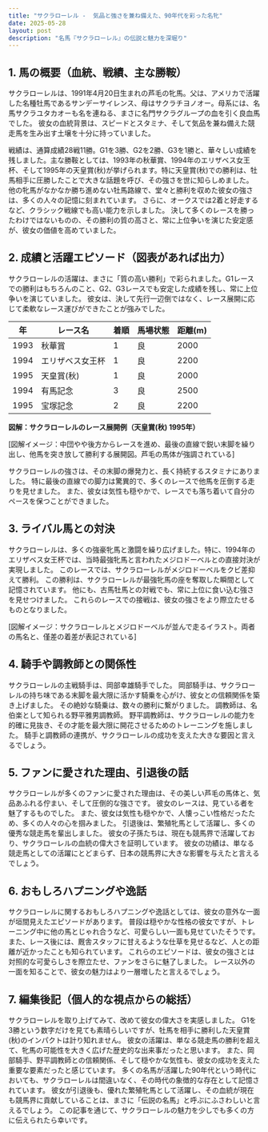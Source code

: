 ```yaml
---
title: "サクラローレル -  気品と強さを兼ね備えた、90年代を彩った名牝"
date: 2025-05-28
layout: post
description: "名馬『サクラローレル』の伝説と魅力を深堀り"
---
```


## 1. 馬の概要（血統、戦績、主な勝鞍）

サクラローレルは、1991年4月20日生まれの芦毛の牝馬。父は、アメリカで活躍した名種牡馬であるサンデーサイレンス、母はサクラチヨノオー。母系には、名馬サクラユタカオーも名を連ねる、まさに名門サクラグループの血を引く良血馬でした。  彼女の血統背景は、スピードとスタミナ、そして気品を兼ね備えた競走馬を生み出す土壌を十分に持っていました。

戦績は、通算成績28戦11勝。G1を3勝、G2を2勝、G3を1勝と、華々しい成績を残しました。主な勝鞍としては、1993年の秋華賞、1994年のエリザベス女王杯、そして1995年の天皇賞(秋)が挙げられます。特に天皇賞(秋)での勝利は、牡馬相手に圧勝したことで大きな話題を呼び、その強さを世に知らしめました。  他の牝馬がなかなか勝ち進めない牡馬路線で、堂々と勝利を収めた彼女の強さは、多くの人々の記憶に刻まれています。  さらに、オークスでは2着と好走するなど、クラシック戦線でも高い能力を示しました。  決して多くのレースを勝ったわけではないものの、その勝利の質の高さと、常に上位争いを演じた安定感が、彼女の価値を高めていました。


## 2. 成績と活躍エピソード（図表があれば出力）

サクラローレルの活躍は、まさに「質の高い勝利」で彩られました。G1レースでの勝利はもちろんのこと、G2、G3レースでも安定した成績を残し、常に上位争いを演じていました。  彼女は、決して先行一辺倒ではなく、レース展開に応じて柔軟なレース運びができたことが強みでした。

| 年 | レース名             | 着順 | 馬場状態 | 距離(m) |
|---|----------------------|-----|---------|---------|
| 1993 | 秋華賞               | 1   | 良       | 2000     |
| 1994 | エリザベス女王杯       | 1   | 良       | 2200     |
| 1995 | 天皇賞(秋)           | 1   | 良       | 2000     |
| 1994 | 有馬記念             | 3   | 良       | 2500     |
| 1995 | 宝塚記念             | 2   | 良       | 2200     |


**図解：サクラローレルのレース展開例（天皇賞(秋) 1995年）**

[図解イメージ：中団やや後方からレースを進め、最後の直線で鋭い末脚を繰り出し、他馬を突き放して勝利する展開図。芦毛の馬体が強調されている]

サクラローレルの強さは、その末脚の爆発力と、長く持続するスタミナにありました。  特に最後の直線での脚力は驚異的で、多くのレースで他馬を圧倒する走りを見せました。  また、彼女は気性も穏やかで、レースでも落ち着いて自分のペースを保つことができました。


## 3. ライバル馬との対決

サクラローレルは、多くの強豪牝馬と激闘を繰り広げました。特に、1994年のエリザベス女王杯では、当時最強牝馬と言われたメジロドーベルとの直接対決が実現しました。  このレースでは、サクラローレルがメジロドーベルをクビ差抑えて勝利。  この勝利は、サクラローレルが最強牝馬の座を奪取した瞬間として記憶されています。  他にも、古馬牡馬との対戦でも、常に上位に食い込む強さを見せつけました。  これらのレースでの接戦は、彼女の強さをより際立たせるものとなりました。

[図解イメージ：サクラローレルとメジロドーベルが並んで走るイラスト。両者の馬名と、僅差の着差が表記されている]


## 4. 騎手や調教師との関係性

サクラローレルの主戦騎手は、岡部幸雄騎手でした。  岡部騎手は、サクラローレルの持ち味である末脚を最大限に活かす騎乗を心がけ、彼女との信頼関係を築き上げました。  その絶妙な騎乗は、数々の勝利に繋がりました。  調教師は、名伯楽として知られる野平雅男調教師。  野平調教師は、サクラローレルの能力を的確に見抜き、その才能を最大限に開花させるためのトレーニングを施しました。  騎手と調教師の連携が、サクラローレルの成功を支えた大きな要因と言えるでしょう。


## 5. ファンに愛された理由、引退後の話

サクラローレルが多くのファンに愛された理由は、その美しい芦毛の馬体と、気品あふれる佇まい、そして圧倒的な強さです。  彼女のレースは、見ている者を魅了するものでした。  また、彼女は気性も穏やかで、人懐っこい性格だったため、多くの人々の心を掴みました。  引退後は、繁殖牝馬として活躍し、多くの優秀な競走馬を輩出しました。  彼女の子孫たちは、現在も競馬界で活躍しており、サクラローレルの血統の偉大さを証明しています。  彼女の功績は、単なる競走馬としての活躍にとどまらず、日本の競馬界に大きな影響を与えたと言えるでしょう。


## 6. おもしろハプニングや逸話

サクラローレルに関するおもしろハプニングや逸話としては、彼女の意外な一面が垣間見えたエピソードがあります。  普段は穏やかな性格の彼女ですが、トレーニング中に他の馬とじゃれ合うなど、可愛らしい一面も見せていたそうです。  また、レース後には、厩舎スタッフに甘えるような仕草を見せるなど、人との距離が近かったことも知られています。  これらのエピソードは、彼女の強さとは対照的な可愛らしさを際立たせ、ファンをさらに魅了しました。  レース以外の一面を知ることで、彼女の魅力はより一層増したと言えるでしょう。


## 7. 編集後記（個人的な視点からの総括）

サクラローレルを取り上げてみて、改めて彼女の偉大さを実感しました。  G1を3勝という数字だけを見ても素晴らしいですが、牡馬を相手に勝利した天皇賞(秋)のインパクトは計り知れません。  彼女の活躍は、単なる競走馬の勝利を超えて、牝馬の可能性を大きく広げた歴史的な出来事だったと思います。  また、岡部騎手、野平調教師との信頼関係、そして穏やかな気性も、彼女の成功を支えた重要な要素だったと感じています。  多くの名馬が活躍した90年代という時代においても、サクラローレルは間違いなく、その時代の象徴的な存在として記憶されています。  彼女が引退後も、優れた繁殖牝馬として活躍し、その血統が現在も競馬界に貢献していることは、まさに「伝説の名馬」と呼ぶにふさわしいと言えるでしょう。  この記事を通じて、サクラローレルの魅力を少しでも多くの方に伝えられたら幸いです。
